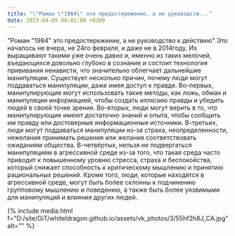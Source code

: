```yaml
---
title: "\"Роман \"1984\" это предостережение, а не руководств..."
date: 2023-04-05 06:01:00 +0300
---
```


"Роман "1984" это предостережение, а не руководство к действию"
Это началось не вчера, не 24го февраля, и даже не в 2014году. Их выращивают такими уже очень давно и, именно из таких мелочей, въедающихся довольно глубоко в сознание и состоит технология прививания ненависти, что значительно облегчает дальнейшие манипуляции.
Существует несколько причин, почему люди могут поддаваться манипуляции, даже имея доступ к правде.
Во-первых, манипулирующие могут использовать такие методы, как ложь, обман и манипуляции информацией, чтобы создать иллюзию правды и убедить людей в своей точке зрения.
Во-вторых, люди могут верить в то, что манипулирующие имеют достаточно знаний и опыта, чтобы сообщить им правду или достоверные информационные источники.
В-третьих, люди могут поддаваться манипуляции из-за страха, неопределенности, нежелания принимать решения или желания соответствовать ожиданиям общества.
В-четвёртых, нельзя не подвергаться манипуляциям в агрессивной среде из-за того, что такая среда часто приводит к повышенному уровню стресса, страха и беспокойства, который снижает способность к критическому мышлению и принятию рациональных решений. Кроме того, люди, которые находятся в агрессивной среде, могут быть более склонны к подчинению групповому мышлению и поведению, а также быть более уязвимыми для манипуляций и влияния других людей.

{% include media.html f="D:/site/GiT/whiteldragon.github.io/assets/vk_photos/3/55hf2h8J_CA.jpg" alt="" %}
